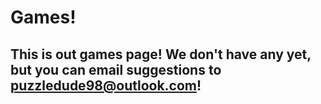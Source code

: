 <html>
<h1>Games!</h1>
<h2>This is out games page! We don't have any yet, but you can email suggestions to <a href="mailto:puzzledude98@outlook.com?subject=Suggestion/Comment">puzzledude98@outlook.com</a>!</h2>

